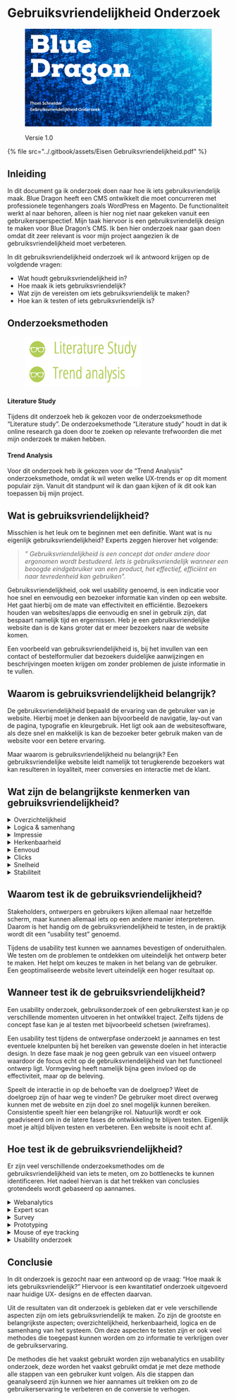 # Gebruiksvriendelijkheid Onderzoek

<figure><img src="../.gitbook/assets/vakgebruiksvriendelijkheidonderzoek.png" alt=""><figcaption><p>Versie 1.0</p></figcaption></figure>

{% file src="../.gitbook/assets/Eisen Gebruiksvriendelijkheid.pdf" %}

## Inleiding

In dit document ga ik onderzoek doen naar hoe ik iets gebruiksvriendelijk maak. Blue Dragon heeft een CMS ontwikkelt die moet concurreren met professionele tegenhangers zoals WordPress en Magento. De functionaliteit werkt al naar behoren, alleen is hier nog niet naar gekeken vanuit een gebruikersperspectief. Mijn taak hiervoor is een gebruiksvriendelijk design te maken voor Blue Dragon’s CMS. Ik ben hier onderzoek naar gaan doen omdat dit zeer relevant is voor mijn project aangezien ik de gebruiksvriendelijkheid moet verbeteren.

In dit gebruiksvriendelijkheid onderzoek wil ik antwoord krijgen op de volgdende vragen:

* Wat houdt gebruiksvriendelijkheid in?
* Hoe maak ik iets gebruiksvriendelijk?
* Wat zijn de vereisten om iets gebruiksvriendelijk te maken?
* Hoe kan ik testen of iets gebruiksvriendelijk is?

## Onderzoeksmethoden

<figure><img src="../.gitbook/assets/groepcmdmethods.png" alt=""><figcaption></figcaption></figure>

#### Literature Study&#x20;

Tijdens dit onderzoek heb ik gekozen voor de onderzoeksmethode “Literature study”. De onderzoeksmethode “Literature study” houdt in dat ik online research ga doen door te zoeken op relevante trefwoorden die met mijn onderzoek te maken hebben.&#x20;

#### Trend Analysis&#x20;

Voor dit onderzoek heb ik gekozen voor de “Trend Analysis" onderzoeksmethode, omdat ik wil weten welke UX-trends er op dit moment populair zijn. Vanuit dit standpunt wil ik dan gaan kijken of ik dit ook kan toepassen bij mijn project.

## Wat is gebruiksvriendelijkheid?

Misschien is het leuk om te beginnen met een definitie. Want wat is nu eigenlijk gebruiksvriendelijkheid? Experts zeggen hierover het volgende:

> _” Gebruiksvriendelijkheid is een concept dat onder andere door ergonomen wordt bestudeerd. Iets is gebruiksvriendelijk wanneer een beoogde eindgebruiker van een product, het effectief, efficiënt en naar tevredenheid kan gebruiken”._

Gebruiksvriendelijkheid, ook wel usability genoemd, is een indicatie voor hoe snel en eenvoudig een bezoeker informatie kan vinden op een website. Het gaat hierbij om de mate van effectiviteit en efficiëntie. Bezoekers houden van websites/apps die eenvoudig en snel in gebruik zijn, dat bespaart namelijk tijd en ergernissen. Heb je een gebruiksvriendelijke website dan is de kans groter dat er meer bezoekers naar de website komen.&#x20;

Een voorbeeld van gebruiksvriendelijkheid is, bij het invullen van een contact of bestelformulier dat bezoekers duidelijke aanwijzingen en beschrijvingen moeten krijgen om zonder problemen de juiste informatie in te vullen.

## Waarom is gebruiksvriendelijkheid belangrijk?

De gebruiksvriendelijkheid bepaald de ervaring van de gebruiker van je website. Hierbij moet je denken aan bijvoorbeeld de navigatie, lay-out van de pagina, typografie en kleurgebruik. Het ligt ook aan de websitesoftware, als deze snel en makkelijk is kan de bezoeker beter gebruik maken van de website voor een betere ervaring.&#x20;

Maar waarom is gebruiksvriendelijkheid nu belangrijk? Een gebruiksvriendelijke website leidt namelijk tot terugkerende bezoekers wat kan resulteren in loyaliteit, meer conversies en interactie met de klant.

## Wat zijn de belangrijkste kenmerken van gebruiksvriendelijkheid?

<details>

<summary>Overzichtelijkheid</summary>

Een gebruiksvriendelijk systeem is overzichtelijk. Dit betekent dat er een heldere menustructuur is waarbij de belangrijkste functies van het systeem direct zichtbaar zijn. Kerntaken zijn dus niet weggestopt in pull-downs of submenu’s.

</details>

<details>

<summary>Logica &#x26; samenhang</summary>

Logica en samenhang is essentieel voor een goede gebruikservaring van de software. Een gebruiker moet snel door de verschillende onderdelen van een systeem kunnen navigeren op een manier die voor hem of haar logisch aanvoelt.

</details>

<details>

<summary>Impressie</summary>

Hoe intuïtiever een systeem is des te meer de gebruiker het systeem als gebruiksvriendelijk zal ervaren. De bediening moet consequent zijn. Oftewel, door alle onderdelen van het CMS moet bij voorkeur zoveel mogelijk dezelfde werkwijze, look & feel en/of navigatiemethodiek gebruikt zijn.

</details>

<details>

<summary>Herkenbaarheid</summary>

Door gebruik te maken van globale iconen en symbolen herkent de gebruiker sneller wat de achterliggende functie van de feature is.

</details>

<details>

<summary>Eenvoud</summary>

De bediening moet voor iedereen, bij voorkeur zo snel mogelijk, te begrijpen zijn. Idealiter zonder dat hier een vooropleiding voor noodzakelijk is.

</details>

<details>

<summary>Clicks</summary>

Een efficiënt menu zorgt ervoor dat de gebruikers zo min mogelijk clicks hoeven te doen om het doel te bereiken.

</details>

<details>

<summary>Snelheid</summary>

Tegenwoordig zijn de meeste CMS online oftewel web gebaseerde systemen. Het systeem draait dus niet op de locatie van de gebruiker maar op een Cloudplatform van de leverancier. Het is hierbij belangrijk dat het systeem en het centrale platform snel wijzigingen, uploads en andere activiteiten van de gebruiker kan verwerken.

</details>

<details>

<summary>Stabiliteit</summary>

Hiermee wordt bedoeld dat het systeem doorlopend goed blijft functioneren zonder regelmatig vast te lopen of uit te vallen.

</details>

## Waarom test ik de gebruiksvriendelijkheid?

Stakeholders, ontwerpers en gebruikers kijken allemaal naar hetzelfde scherm, maar kunnen allemaal iets op een andere manier interpreteren. Daarom is het handig om de gebruiksvriendelijkheid te testen, in de praktijk wordt dit een “usability test” genoemd.&#x20;

Tijdens de usability test kunnen we aannames bevestigen of onderuithalen. We testen om de problemen te ontdekken om uiteindelijk het ontwerp beter te maken. Het helpt om keuzes te maken in het belang van de gebruiker. Een geoptimaliseerde website levert uiteindelijk een hoger resultaat op.

## Wanneer test ik de gebruiksvriendelijkheid?

Een usability onderzoek, gebruiksonderzoek of een gebruikerstest kan je op verschillende momenten uitvoeren in het ontwikkel traject. Zelfs tijdens de concept fase kan je al testen met bijvoorbeeld schetsen (wireframes).&#x20;

Een usability test tijdens de ontwerpfase onderzoekt je aannames en test eventuele knelpunten bij het bereiken van gewenste doelen in het interactie design. In deze fase maak je nog geen gebruik van een visueel ontwerp waardoor de focus echt op de gebruiksvriendelijkheid van het functioneel ontwerp ligt. Vormgeving heeft namelijk bijna geen invloed op de effectiviteit, maar op de beleving.&#x20;

Speelt de interactie in op de behoefte van de doelgroep? Weet de doelgroep zijn of haar weg te vinden? De gebruiker moet direct overweg kunnen met de website en zijn doel zo snel mogelijk kunnen bereiken. Consistentie speelt hier een belangrijke rol. Natuurlijk wordt er ook geadviseerd om in de latere fases de ontwikkeling te blijven testen. Eigenlijk moet je altijd blijven testen en verbeteren. Een website is nooit echt af.

## Hoe test ik de gebruiksvriendelijkheid?

Er zijn veel verschillende onderzoeksmethodes om de gebruiksvriendelijkheid van iets te meten, om zo bottlenecks te kunnen identificeren. Het nadeel hiervan is dat het trekken van conclusies grotendeels wordt gebaseerd op aannames.

<details>

<summary>Webanalytics</summary>

Webanalyse is het meten, verzamelen, analyseren en rapporteren van webgegevens om het gebruik van het internet te begrijpen en te optimaliseren. Aan de hand van webanalytics tools, zoals Google Analytics, wordt onderzoek gedaan naar het uitstappercentage, het bouncepercentage, het conversiepercentage en de stroom van bezoekers die het gewenste proces doorlopen. De bottleneck zoals bijvoorbeeld de uitstappagina in de trechter kan hiermee snel geïdentificeerd worden.

</details>

<details>

<summary>Expert scan</summary>

Het systeem wordt door experts bekeken en beoordeeld op een aantal, vooraf gedefinieerde, onderdelen. Denk hierbij aan laadsnelheid, structuur en vindbaarheid.

</details>

<details>

<summary>Survey</summary>

Surveys zijn een uitstekend middel om vooraf of achteraf onderzoek te doen naar verschillende facetten van een systeem. Zowel een selecte als aselecte steekproef is mogelijk. Aselect betekent dat respondenten willekeurig worden gekozen. Een selecte steekproef bestaat uit respondenten die voldoen aan vooraf gedefinieerde kenmerken.

</details>

<details>

<summary>Prototyping</summary>

Een versimpelde versie van de website bijvoorbeeld een moodboard, wireframe of concept wordt voorgelegd aan een testpersoon of testgroep. De bevindingen worden geanalyseerd om het eindproduct waar nodig bij te schaven.

</details>

<details>

<summary>Mouse of eye tracking</summary>

De naam zegt het al, muis of oogbewegingen worden nauwkeurig geanalyseerd met tools. Het resultaat is een hittemap waarbij in gradaties wordt weergeven waar gebruikers kijken of met de muis bewegen. Zo blijkt uit eerdere onderzoeken bijvoorbeeld dat veel websites in een F-vorm worden bekeken.

</details>

<details>

<summary>Usability onderzoek</summary>

Een uitgebreide test waarin bijvoorbeeld een focus-group wordt gevraagd een specifieke handeling uit te voeren, zoals bijvoorbeeld het bestellen van een product. Op basis van kwalitatief veldonderzoek wordt onderzoek gedaan naar de bottlenecks van het systeem. Het eindresultaat is een rapport met aanbevelingen op basis van klantbehoeftes. Deze verbeteringen maken de website voor de gebruikers tot een omgeving waar ze geholpen worden en zorgen voor een verhoogde conversie.

</details>

## Conclusie

In dit onderzoek is gezocht naar een antwoord op de vraag: “Hoe maak ik iets gebruiksvriendelijk?” Hiervoor is een kwantitatief onderzoek uitgevoerd naar huidige UX- designs en de effecten daarvan.

Uit de resultaten van dit onderzoek is gebleken dat er vele verschillende aspecten zijn om iets gebruiksvriendelijk te maken. Zo zijn de grootste en belangrijkste aspecten; overzichtelijkheid, herkenbaarheid, logica en de samenhang van het systeem. Om deze aspecten te testen zijn er ook veel methodes die toegepast kunnen worden om zo informatie te verkrijgen over de gebruikservaring.&#x20;

De methodes die het vaakst gebruikt worden zijn webanalytics en usability onderzoek, deze worden het vaakst gebruikt omdat je met deze methode alle stappen van een gebruiker kunt volgen. Als die stappen dan geanalyseerd zijn kunnen we hier aannames uit trekken om zo de gebruikerservaring te verbeteren en de conversie te verhogen.
